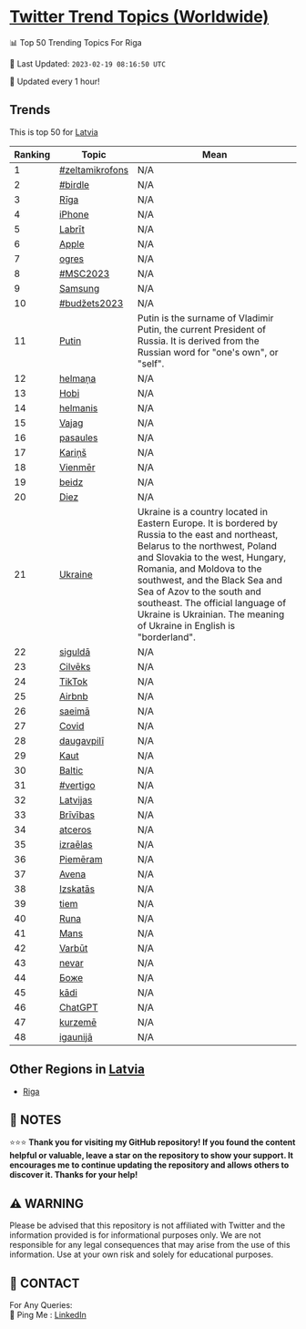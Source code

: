 [Twitter Trend Topics (Worldwide)](https://github.com/ErcinDedeoglu/Twitter-Trend-Topics)
==========


📊 Top 50 Trending Topics For Riga

📆 Last Updated: `2023-02-19 08:16:50 UTC`

🔧 Updated every 1 hour!


## Trends

This is top 50 for [Latvia](</Latvia>)

| Ranking | Topic | Mean |
| ------- | ------------ | ------------ |
| 1 | [#zeltamikrofons](http://twitter.com/search?q=%23zeltamikrofons) | N/A |
| 2 | [#birdle](http://twitter.com/search?q=%23birdle) | N/A |
| 3 | [Rīga](http://twitter.com/search?q=R%c4%abga) | N/A |
| 4 | [iPhone](http://twitter.com/search?q=iPhone) | N/A |
| 5 | [Labrīt](http://twitter.com/search?q=Labr%c4%abt) | N/A |
| 6 | [Apple](http://twitter.com/search?q=Apple) | N/A |
| 7 | [ogres](http://twitter.com/search?q=ogres) | N/A |
| 8 | [#MSC2023](http://twitter.com/search?q=%23MSC2023) | N/A |
| 9 | [Samsung](http://twitter.com/search?q=Samsung) | N/A |
| 10 | [#budžets2023](http://twitter.com/search?q=%23bud%c5%beets2023) | N/A |
| 11 | [Putin](http://twitter.com/search?q=Putin) | Putin is the surname of Vladimir Putin, the current President of Russia. It is derived from the Russian word for "one's own", or "self". |
| 12 | [helmaņa](http://twitter.com/search?q=helma%c5%86a) | N/A |
| 13 | [Hobi](http://twitter.com/search?q=Hobi) | N/A |
| 14 | [helmanis](http://twitter.com/search?q=helmanis) | N/A |
| 15 | [Vajag](http://twitter.com/search?q=Vajag) | N/A |
| 16 | [pasaules](http://twitter.com/search?q=pasaules) | N/A |
| 17 | [Kariņš](http://twitter.com/search?q=Kari%c5%86%c5%a1) | N/A |
| 18 | [Vienmēr](http://twitter.com/search?q=Vienm%c4%93r) | N/A |
| 19 | [beidz](http://twitter.com/search?q=beidz) | N/A |
| 20 | [Diez](http://twitter.com/search?q=Diez) | N/A |
| 21 | [Ukraine](http://twitter.com/search?q=Ukraine) | Ukraine is a country located in Eastern Europe. It is bordered by Russia to the east and northeast, Belarus to the northwest, Poland and Slovakia to the west, Hungary, Romania, and Moldova to the southwest, and the Black Sea and Sea of Azov to the south and southeast. The official language of Ukraine is Ukrainian. The meaning of Ukraine in English is "borderland". |
| 22 | [siguldā](http://twitter.com/search?q=siguld%c4%81) | N/A |
| 23 | [Cilvēks](http://twitter.com/search?q=Cilv%c4%93ks) | N/A |
| 24 | [TikTok](http://twitter.com/search?q=TikTok) | N/A |
| 25 | [Airbnb](http://twitter.com/search?q=Airbnb) | N/A |
| 26 | [saeimā](http://twitter.com/search?q=saeim%c4%81) | N/A |
| 27 | [Covid](http://twitter.com/search?q=Covid) | N/A |
| 28 | [daugavpilī](http://twitter.com/search?q=daugavpil%c4%ab) | N/A |
| 29 | [Kaut](http://twitter.com/search?q=Kaut) | N/A |
| 30 | [Baltic](http://twitter.com/search?q=Baltic) | N/A |
| 31 | [#vertigo](http://twitter.com/search?q=%23vertigo) | N/A |
| 32 | [Latvijas](http://twitter.com/search?q=Latvijas) | N/A |
| 33 | [Brīvības](http://twitter.com/search?q=Br%c4%abv%c4%abbas) | N/A |
| 34 | [atceros](http://twitter.com/search?q=atceros) | N/A |
| 35 | [izraēlas](http://twitter.com/search?q=izra%c4%93las) | N/A |
| 36 | [Piemēram](http://twitter.com/search?q=Piem%c4%93ram) | N/A |
| 37 | [Avena](http://twitter.com/search?q=Avena) | N/A |
| 38 | [Izskatās](http://twitter.com/search?q=Izskat%c4%81s) | N/A |
| 39 | [tiem](http://twitter.com/search?q=tiem) | N/A |
| 40 | [Runa](http://twitter.com/search?q=Runa) | N/A |
| 41 | [Mans](http://twitter.com/search?q=Mans) | N/A |
| 42 | [Varbūt](http://twitter.com/search?q=Varb%c5%abt) | N/A |
| 43 | [nevar](http://twitter.com/search?q=nevar) | N/A |
| 44 | [Боже](http://twitter.com/search?q=%d0%91%d0%be%d0%b6%d0%b5) | N/A |
| 45 | [kādi](http://twitter.com/search?q=k%c4%81di) | N/A |
| 46 | [ChatGPT](http://twitter.com/search?q=ChatGPT) | N/A |
| 47 | [kurzemē](http://twitter.com/search?q=kurzem%c4%93) | N/A |
| 48 | [igaunijā](http://twitter.com/search?q=igaunij%c4%81) | N/A |



## Other Regions in [Latvia](</Latvia>)

* [Riga](</Latvia/Riga.md>)



## 📝 NOTES

⭐⭐⭐ **Thank you for visiting my GitHub repository! If you found the content helpful or valuable, leave a star on the repository to show your support. It encourages me to continue updating the repository and allows others to discover it. Thanks for your help!**


## ⚠️ WARNING

Please be advised that this repository is not affiliated with Twitter and the information provided is for informational purposes only. We are not responsible for any legal consequences that may arise from the use of this information. Use at your own risk and solely for educational purposes.


## 📨 CONTACT

 For Any Queries:  
            🏓 Ping Me : [LinkedIn](https://www.linkedin.com/in/ercindedeoglu/)

